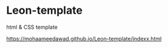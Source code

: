 # Leon-template
html &amp; CSS template




https://mohaameedawad.github.io/Leon-template/indexx.html
